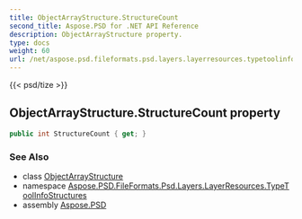 ```yaml
---
title: ObjectArrayStructure.StructureCount
second_title: Aspose.PSD for .NET API Reference
description: ObjectArrayStructure property. 
type: docs
weight: 60
url: /net/aspose.psd.fileformats.psd.layers.layerresources.typetoolinfostructures/objectarraystructure/structurecount/
---
```

{{< psd/tize >}}
## ObjectArrayStructure.StructureCount property

```csharp
public int StructureCount { get; }
```

### See Also

* class [ObjectArrayStructure](../)
* namespace [Aspose.PSD.FileFormats.Psd.Layers.LayerResources.TypeToolInfoStructures](../../objectarraystructure/)
* assembly [Aspose.PSD](../../../)


